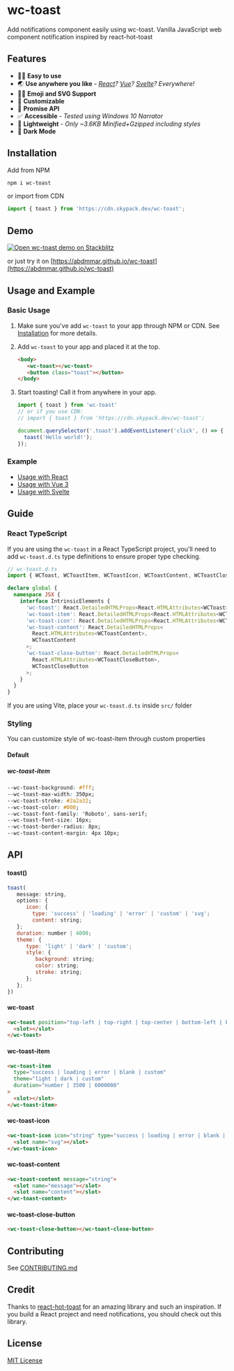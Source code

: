 # wc-toast

Add notifications component easily using wc-toast. Vanilla JavaScript web component notification inspired by react-hot-toast

## Features

- ✍🏻 **Easy to use**
- 🌏 **Use anywhere you like** - _[React][react-wc-toast]? [Vue][vue-wc-toast]? [Svelte][svelte-wc-toast]? Everywhere!_
- 👋🏻 **Emoji and SVG Support**
- 🎨 **Customizable**
- 🚥 **Promise API**
- ✅ **Accessible** - _Tested using Windows 10 Narrator_
- 🍃 **Lightweight** - _Only ~3.6KB Minified+Gzipped including styles_
- 💙 **Dark Mode**

## Installation

Add from NPM

```bash
npm i wc-toast
```

or import from CDN

```js
import { toast } from 'https://cdn.skypack.dev/wc-toast';
```

## Demo

[![Open wc-toast demo on Stackblitz](https://camo.githubusercontent.com/449b29bcd2bc469248faeece273f4e139f92a8d03e042de6214c94e9fa63c02a/68747470733a2f2f692e696d6775722e636f6d2f767232614267412e706e67)](https://stackblitz.com/edit/js-km237v?file=index.js)

or just try it on [https://abdmmar.github.io/wc-toast](https://abdmmar.github.io/wc-toast)

## Usage and Example

### Basic Usage

1. Make sure you've add `wc-toast` to your app through NPM or CDN. See [Installation](#installation) for more details.
2. Add `wc-toast` to your app and placed it at the top.

   ```html
   <body>
      <wc-toast></wc-toast>
      <button class="toast"></button>
   </body>
   ```

3. Start toasting! Call it from anywhere in your app.

   ```js
   import { toast } from 'wc-toast'
   // or if you use CDN:
   // import { toast } from 'https://cdn.skypack.dev/wc-toast';

   document.querySelector('.toast').addEventListener('click', () => {
     toast('Hello world!');
   });
   ```

### Example

- [Usage with React][react-wc-toast]
- [Usage with Vue 3][vue-wc-toast]
- [Usage with Svelte][svelte-wc-toast]

[react-wc-toast]: https://stackblitz.com/edit/react-ts-wp4wxh?file=index.tsx
[vue-wc-toast]: https://stackblitz.com/edit/vue-ob3n7x?file=src%2FApp.vue
[svelte-wc-toast]: https://stackblitz.com/edit/vitejs-vite-y98sm9?file=src%2FApp.svelte&terminal=dev

## Guide

### React TypeScript

If you are using the `wc-toast` in a React TypeScript project, you'll need to add `wc-toast.d.ts` type definitions to ensure proper type checking.

```ts
// wc-toast.d.ts
import { WCToast, WCToastItem, WCToastIcon, WCToastContent, WCToastCloseButton } from 'wc-toast';

declare global {
  namespace JSX {
    interface IntrinsicElements {
      'wc-toast': React.DetailedHTMLProps<React.HTMLAttributes<WCToast>, WCToast>;
      'wc-toast-item': React.DetailedHTMLProps<React.HTMLAttributes<WCToastItem>, WCToastItem>;
      'wc-toast-icon': React.DetailedHTMLProps<React.HTMLAttributes<WCToastIcon>, WCToastIcon>;
      'wc-toast-content': React.DetailedHTMLProps<
        React.HTMLAttributes<WCToastContent>,
        WCToastContent
      >;
      'wc-toast-close-button': React.DetailedHTMLProps<
        React.HTMLAttributes<WCToastCloseButton>,
        WCToastCloseButton
      >;
    }
  }
}
```

If you are using Vite, place your `wc-toast.d.ts` inside `src/` folder

### Styling

You can customize style of wc-toast-item through custom properties

#### Default

##### wc-toast-item

```css
--wc-toast-background: #fff;
--wc-toast-max-width: 350px;
--wc-toast-stroke: #2a2a32;
--wc-toast-color: #000;
--wc-toast-font-family: 'Roboto', sans-serif;
--wc-toast-font-size: 16px;
--wc-toast-border-radius: 8px;
--wc-toast-content-margin: 4px 10px;
```

## API

#### toast()

```js
toast(
   message: string,
   options: {
      icon: {
        type: 'success' | 'loading' | 'error' | 'custom' | 'svg';
        content: string;
   };
   duration: number | 4000;
   theme: {
      type: 'light' | 'dark' | 'custom';
      style: {
         background: string;
         color: string;
         stroke: string;
      };
   };
})
```

#### wc-toast

```html
<wc-toast position="top-left | top-right | top-center | bottom-left | bottom-right | bottom-center">
  <slot></slot>
</wc-toast>
```

#### wc-toast-item

```html
<wc-toast-item
  type="success | loading | error | blank | custom"
  theme="light | dark | custom"
  duration="number | 3500 | 6000000"
>
  <slot></slot>
</wc-toast-item>
```

#### wc-toast-icon

```html
<wc-toast-icon icon="string" type="success | loading | error | blank | custom">
  <slot name="svg"></slot>
</wc-toast-icon>
```

#### wc-toast-content

```html
<wc-toast-content message="string">
  <slot name="message"></slot>
  <slot name="content"></slot>
</wc-toast-content>
```

#### wc-toast-close-button

```html
<wc-toast-close-button></wc-toast-close-button>
```

## Contributing

See [CONTRIBUTING.md](CONTRIBUTING.md)

## Credit

Thanks to [react-hot-toast](https://react-hot-toast.com/) for an amazing library and such an inspiration. If you build a React project and need notifications, you should check out this library.

## License

[MIT License](LICENSE)
